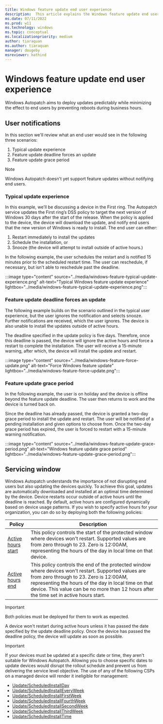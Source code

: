 ```yaml
---
title: Windows feature update end user experience
description:  This article explains the Windows feature update end user experience
ms.date: 07/11/2022
ms.prod: w11
ms.technology: windows
ms.topic: conceptual
ms.localizationpriority: medium
author: tiaraquan
ms.author: tiaraquan
manager: dougeby
msreviewer: hathind
---
```


# Windows feature update end user experience

Windows Autopatch aims to deploy updates predictably while minimizing the effect to end users by preventing reboots during business hours.

## User notifications  

In this section we'll review what an end user would see in the following three scenarios:

1. Typical update experience
2. Feature update deadline forces an update
3. Feature update grace period

> [!NOTE]
> Windows Autopatch doesn't yet support feature updates without notifying end users.

### Typical update experience

In this example, we'll be discussing a device in the First ring. The Autopatch service updates the First ring’s DSS policy to target the next version of Windows 30 days after the start of the release. When the policy is applied to the device, the device will download the update, and notify end users that the new version of Windows is ready to install. The end user can either:

1. Restart immediately to install the updates
1. Schedule the installation, or
1. Snooze (the device will attempt to install outside of active hours.)

In the following example, the user schedules the restart and is notified 15 minutes prior to the scheduled restart time. The user can reschedule, if necessary, but isn't able to reschedule past the deadline.

:::image type="content" source="../media/windows-feature-typical-update-experience.png" alt-text="Typical Windows feature update experience" lightbox="../media/windows-feature-typical-update-experience.png":::

### Feature update deadline forces an update

The following example builds on the scenario outlined in the typical user experience, but the user ignores the notification and selects snooze. Further notifications are received, which the user ignores. The device is also unable to install the updates outside of active hours.

The deadline specified in the update policy is five days. Therefore, once this deadline is passed, the device will ignore the active hours and force a restart to complete the installation. The user will receive a 15-minute warning, after which, the device will install the update and restart.

:::image type="content" source="../media/windows-feature-force-update.png" alt-text="Force Windows feature update" lightbox="../media/windows-feature-force-update.png":::

### Feature update grace period

In the following example, the user is on holiday and the device is offline beyond the feature update deadline. The user then returns to work and the device is turned back on.

Since the deadline has already passed, the device is granted a two-day grace period to install the update and restart. The user will be notified of a pending installation and given options to choose from. Once the two-day grace period has expired, the user is forced to restart with a 15-minute warning notification.

:::image type="content" source="../media/windows-feature-update-grace-period.png" alt-text="Windows feature update grace period" lightbox="../media/windows-feature-update-grace-period.png":::

## Servicing window

Windows Autopatch understands the importance of not disrupting end users but also updating the devices quickly. To achieve this goal, updates are automatically downloaded and installed at an optimal time determined by the device. Device restarts occur outside of active hours until the deadline is reached. By default, active hours are configured dynamically based on device usage patterns. If you wish to specify active hours for your organization, you can do so by deploying both the following policies:

| Policy | Description |
| ----- | ----- |
| [Active hours start](/windows/client-management/mdm/policy-csp-update#update-activehoursstart) | This policy controls the start of the protected window where devices won't restart. Supported values are from zero through to 23. Zero is 12∶00AM, representing the hours of the day in local time on that device. |
| [Active hours end](/windows/client-management/mdm/policy-csp-update#update-activehoursend) | This policy controls the end of the protected window where devices won't restart. Supported values are from zero through to 23. Zero is 12∶00AM, representing the hours of the day in local time on that device. This value can be no more than 12 hours after the time set in active hours start. |

> [!IMPORTANT]
> Both policies must be deployed for them to work as expected.

A device won't restart during active hours unless it has passed the date specified by the update deadline policy. Once the device has passed the deadline policy, the device will update as soon as possible.

> [!IMPORTANT]
> If your devices must be updated at a specific date or time, they aren't suitable for Windows Autopatch. Allowing you to choose specific dates to update devices would disrupt the rollout schedule and prevent us from delivering the service level objective. The use of any of the following CSPs on a managed device will render it ineligible for management: <ul><li>[Update/ScheduledInstallDay](/windows/client-management/mdm/policy-csp-update#update-scheduledinstallday)</li><li>[Update/ScheduledInstallEveryWeek](/windows/client-management/mdm/policy-csp-update#update-scheduledinstalleveryweek)</li><li>[Update/ScheduledInstallFirstWeek](/windows/client-management/mdm/policy-csp-update#update-scheduledinstallfirstweek)</li><li>[Update/ScheduledInstallFourthWeek](/windows/client-management/mdm/policy-csp-update#update-scheduledinstallfourthweek)</li><li>[Update/ScheduledInstallSecondWeek](/windows/client-management/mdm/policy-csp-update#update-scheduledinstallsecondweek)</li><li>[Update/ScheduledInstallThirdWeek](/windows/client-management/mdm/policy-csp-update#update-scheduledinstallthirdweek)</li><li>[Update/ScheduledInstallTime](/windows/client-management/mdm/policy-csp-update#update-scheduledinstalltime)</li></ul>
